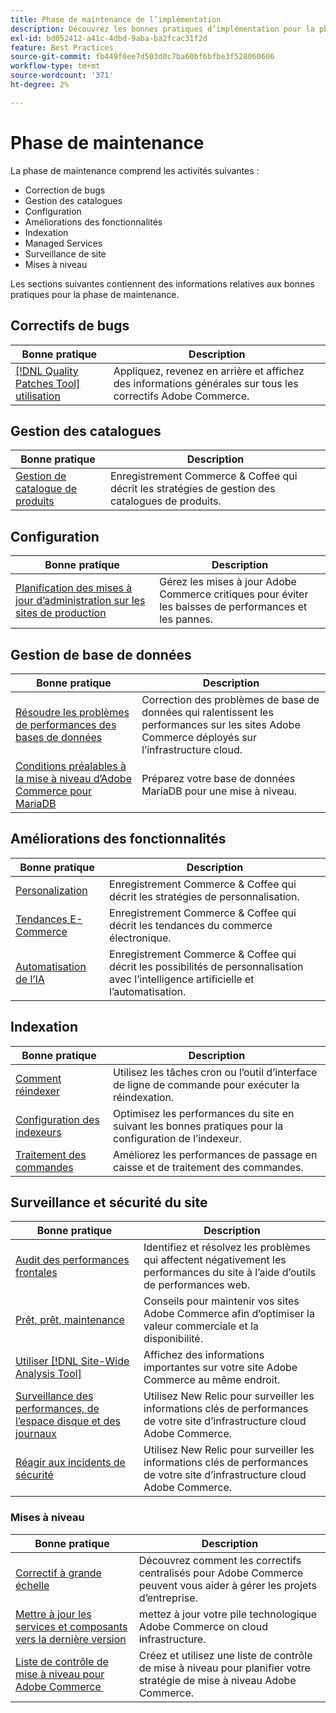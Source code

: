 ```yaml
---
title: Phase de maintenance de l’implémentation
description: Découvrez les bonnes pratiques d’implémentation pour la phase de maintenance des projets Adobe Commerce.
exl-id: bd052412-a41c-4dbd-9aba-ba2fcac31f2d
feature: Best Practices
source-git-commit: fb449f0ee7d503d0c7ba60bf6bfbe3f528060606
workflow-type: tm+mt
source-wordcount: '371'
ht-degree: 2%

---
```


# Phase de maintenance

La phase de maintenance comprend les activités suivantes :

- Correction de bugs
- Gestion des catalogues
- Configuration
- Améliorations des fonctionnalités
- Indexation
- Managed Services
- Surveillance de site
- Mises à niveau

Les sections suivantes contiennent des informations relatives aux bonnes pratiques pour la phase de maintenance.

## Correctifs de bugs

| Bonne pratique | Description |
|-----------------------------------------------------------------------------------|-------------------------------------------------------------------------------|
| [[!DNL Quality Patches Tool] utilisation](../../../tools/quality-patches-tool/usage.md) | Appliquez, revenez en arrière et affichez des informations générales sur tous les correctifs Adobe Commerce. |

## Gestion des catalogues

| Bonne pratique | Description |
|------------------------------------------------------------------------------------------------------------------------------------------------------------------|--------------------------------------------------------------------------------------|
| [Gestion de catalogue de produits](https://www.gotostage.com/channel/fca90f7960be436f9b849215d9e06026/recording/2eea2782fc874047a020391000519f8b/watch?source=CHANNEL) | Enregistrement Commerce &amp; Coffee qui décrit les stratégies de gestion des catalogues de produits. |

## Configuration

| Bonne pratique | Description |
|-------------------------------------------------------------------------------------------|---------------------------------------------------------------------------------|
| [Planification des mises à jour d’administration sur les sites de production](scheduling-admin-updates-in-production.md) | Gérez les mises à jour Adobe Commerce critiques pour éviter les baisses de performances et les pannes. |

## Gestion de base de données

| Bonne pratique | Description |
|--------------------------------------------------------------------------------------------------------|-----------------------------------------------------------------------------------------------------|
| [Résoudre les problèmes de performances des bases de données&#x200B;](resolve-database-performance-issues.md) | Correction des problèmes de base de données qui ralentissent les performances sur les sites Adobe Commerce déployés sur l’infrastructure cloud. |
| [Conditions préalables à la mise à niveau d’Adobe Commerce pour MariaDB&#x200B;](mariadb-upgrade.md) | Préparez votre base de données MariaDB pour une mise à niveau. |

## Améliorations des fonctionnalités

| Bonne pratique | Description |
|---------------------------------------------------------------------------------------------------------------------------------------------------------|-----------------------------------------------------------------------------------------------------------------------|
| [Personalization](https://www.gotostage.com/channel/fca90f7960be436f9b849215d9e06026/recording/e218545a77de490fb5102eca07d0580a/watch?source=CHANNEL) | Enregistrement Commerce &amp; Coffee qui décrit les stratégies de personnalisation. |
| [Tendances E-Commerce](https://www.gotostage.com/channel/fca90f7960be436f9b849215d9e06026/recording/9a772468d7b64409a3d5dff4d67e656d/watch?source=CHANNEL) | Enregistrement Commerce &amp; Coffee qui décrit les tendances du commerce électronique. |
| [Automatisation de l’IA](https://www.gotostage.com/channel/fca90f7960be436f9b849215d9e06026/recording/27ae23699c2847be981a23ca098e548f/watch?source=CHANNEL) | Enregistrement Commerce &amp; Coffee qui décrit les possibilités de personnalisation avec l’intelligence artificielle et l’automatisation. |

## Indexation

| Bonne pratique | Description |
|------------------------------------------------------------------------------------------------------------|----------------------------------------------------------------------------------|
| [Comment réindexer ](https://developer.adobe.com/commerce/php/development/components/indexing/#how-to-reindex) | Utilisez les tâches cron ou l’outil d’interface de ligne de commande pour exécuter la réindexation. |
| [Configuration des indexeurs&#x200B;](indexer-configuration.md) | Optimisez les performances du site en suivant les bonnes pratiques pour la configuration de l’indexeur. |
| [Traitement des commandes](order-processing-configuration.md) | Améliorez les performances de passage en caisse et de traitement des commandes. |

## Surveillance et sécurité du site

| Bonne pratique | Description |
|-------------------------------------------------------------------------------------------------------------------------------------------------|-----------------------------------------------------------------------------------------------------------|
| [Audit des performances frontales](frontend-performance.md) | Identifiez et résolvez les problèmes qui affectent négativement les performances du site à l’aide d’outils de performances web. |
| [Prêt, prêt, maintenance](https://business.adobe.com/blog/basics/ready-set-maintain) | Conseils pour maintenir vos sites Adobe Commerce afin d’optimiser la valeur commerciale et la disponibilité. |
| [Utiliser  [!DNL Site-Wide Analysis Tool]](../../../tools/site-wide-analysis-tool/intro.md#integrations-with-other-adobe-commerce-support-tools) | Affichez des informations importantes sur votre site Adobe Commerce au même endroit. |
| [Surveillance des performances, de l’espace disque et des journaux](https://experienceleague.adobe.com/docs/commerce-cloud-service/user-guide/monitor/performance.html) | Utilisez New Relic pour surveiller les informations clés de performances de votre site d’infrastructure cloud Adobe Commerce. |
| [Réagir aux incidents de sécurité](respond-to-security-incident.md) | Utilisez New Relic pour surveiller les informations clés de performances de votre site d’infrastructure cloud Adobe Commerce. |

### Mises à niveau

| Bonne pratique | Description |
|-----------------------------------------------------------------------|--------------------------------------------------------------------------------------------|
| [Correctif à grande échelle](patching-at-scale.md) | Découvrez comment les correctifs centralisés pour Adobe Commerce peuvent vous aider à gérer les projets d’entreprise. |
| [Mettre à jour les services et composants vers la dernière version&#x200B;](update-services.md) | mettez à jour votre pile technologique Adobe Commerce on cloud infrastructure. |
| [ Liste de contrôle de mise à niveau pour Adobe Commerce &#x200B;](upgrade-checklist.md) | Créez et utilisez une liste de contrôle de mise à niveau pour planifier votre stratégie de mise à niveau Adobe Commerce. |
